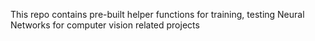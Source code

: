 This repo contains pre-built helper functions for training, testing Neural Networks for computer vision related projects